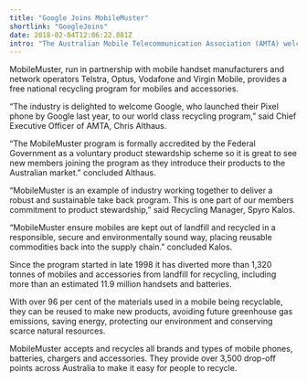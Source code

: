 ```yaml
---
title: "Google Joins MobileMuster"
shortlink: "GoogleJoins"
date: 2018-02-04T12:06:22.881Z
intro: "The Australian Mobile Telecommunication Association (AMTA) welcomes Google to the mobile telecommunications industry’s official recycling program."
---
```

MobileMuster, run in partnership with mobile handset manufacturers and network operators Telstra, Optus, Vodafone and Virgin Mobile, provides a free national recycling program for mobiles and accessories.



“The industry is delighted to welcome Google, who launched their Pixel phone by Google last year, to our world class recycling program,” said Chief Executive Officer of AMTA, Chris Althaus.



“The MobileMuster program is formally accredited by the Federal Government as a voluntary product stewardship scheme so it is great to see new members joining the program as they introduce their products to the Australian market.” concluded Althaus.



“MobileMuster is an example of industry working together to deliver a robust and sustainable take back program. This is one part of our members commitment to product stewardship,” said Recycling Manager, Spyro Kalos.



“MobileMuster ensure mobiles are kept out of landfill and recycled in a responsible, secure and environmentally sound way, placing reusable commodities back into the supply chain.” concluded Kalos.



Since the program started in late 1998 it has diverted more than 1,320 tonnes of mobiles and accessories from landfill for recycling, including more than an estimated 11.9 million handsets and batteries.



With over 96 per cent of the materials used in a mobile being recyclable, they can be reused to make new products, avoiding future greenhouse gas emissions, saving energy, protecting our environment and conserving scarce natural resources.



MobileMuster accepts and recycles all brands and types of mobile phones, batteries, chargers and accessories. They provide over 3,500 drop-off points across Australia to make it easy for people to recycle.
